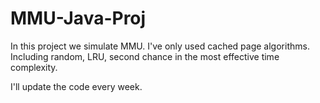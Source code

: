 # MMU-Java-Proj

In this project we simulate MMU. I've only used cached page algorithms.
Including random, LRU, second chance in the most effective time complexity.

I'll update the code every week.
